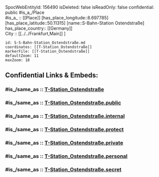 ﻿---
location:
- 50.11315
- 8.697785
mapmarker: tram
mapzoom:
- 8
- 18
tags:
- geo/station/tram
type: Station
---

SpocWebEntityId: 156490
isDeleted: false
isReadOnly: false
confidential: public
#is_a_/Place  
#is_a_ :: [[Place]] 
[has_place_longitude::8.697785] 
[has_place_latitude::50.11315] 
[name::S-Bahn-Station Ostendstraße] 
has_place_country:: [[Germany]]  
City :: [[../../Frankfurt,Main]] ] 


```leaflet
id: S-S-Bahn-Station_Ostendstraße.md
coordinates: [[T-Station_Ostendstraße]] 
markerFile: [[T-Station_Ostendstraße]] 
defaultZoom: 11 
maxZoom: 18
```


## Confidential Links & Embeds: 

### #is_/same_as :: [T-Station_Ostendstraße](T-Station_Ostendstraße.md) 

### #is_/same_as :: [T-Station_Ostendstraße.public](/_public/Earth/Continent/Europe/Europe~Central/Germany/Germany~West/Hessen/counties~Hessen/Frankfurt~Main/Stations-FFM~T/T-Station_Ostendstraße.public.md) 

### #is_/same_as :: [T-Station_Ostendstraße.internal](/_internal/Earth/Continent/Europe/Europe~Central/Germany/Germany~West/Hessen/counties~Hessen/Frankfurt~Main/Stations-FFM~T/T-Station_Ostendstraße.internal.md) 

### #is_/same_as :: [T-Station_Ostendstraße.protect](/_protect/Earth/Continent/Europe/Europe~Central/Germany/Germany~West/Hessen/counties~Hessen/Frankfurt~Main/Stations-FFM~T/T-Station_Ostendstraße.protect.md) 

### #is_/same_as :: [T-Station_Ostendstraße.private](/_private/Earth/Continent/Europe/Europe~Central/Germany/Germany~West/Hessen/counties~Hessen/Frankfurt~Main/Stations-FFM~T/T-Station_Ostendstraße.private.md) 

### #is_/same_as :: [T-Station_Ostendstraße.personal](/_personal/Earth/Continent/Europe/Europe~Central/Germany/Germany~West/Hessen/counties~Hessen/Frankfurt~Main/Stations-FFM~T/T-Station_Ostendstraße.personal.md) 

### #is_/same_as :: [T-Station_Ostendstraße.secret](/_secret/Earth/Continent/Europe/Europe~Central/Germany/Germany~West/Hessen/counties~Hessen/Frankfurt~Main/Stations-FFM~T/T-Station_Ostendstraße.secret.md)


